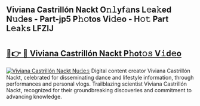 ## Viviana Castrillón Nackt O𝚗𝚕yf𝚊ns L𝚎a𝚔ed N𝚞𝚍es - Part-jp5 P𝚑𝚘tos Vi𝚍𝚎o - H𝚘𝚝 Part L𝚎a𝚔s LFZIJ

# <h2><a href="http://kfcfce.oniu.top/?m=Viviana+Castrill%c3%b3n+Nackt">🔗👉 🔴 Viviana Castrillón Nackt P𝚑ot𝚘𝚜 V𝚒d𝚎o</a></h2>

[![Viviana Castrillón Nackt Nu𝚍e𝚜](https://i.imgur.com/0qMVB7G.gif)](http://kfcfce.oniu.top/?m=Viviana+Castrill%c3%b3n+Nackt)
Digital content creator Viviana Castrillón Nackt, celebrated for disseminating dance and lifestyle information, through performances and personal vlogs. Trailblazing scientist Viviana Castrillón Nackt, recognized for their groundbreaking discoveries and commitment to advancing knowledge.  
